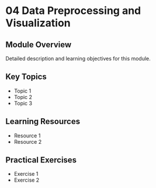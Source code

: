 # 04 Data Preprocessing and Visualization

## Module Overview
Detailed description and learning objectives for this module.

## Key Topics
- Topic 1
- Topic 2
- Topic 3

## Learning Resources
- Resource 1
- Resource 2

## Practical Exercises
- Exercise 1
- Exercise 2
